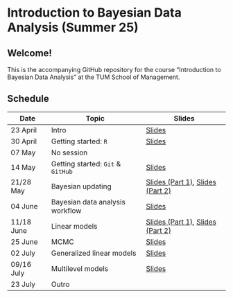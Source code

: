 # Introduction to Bayesian Data Analysis (Summer 25)

## **Welcome!**

This is the accompanying GitHub repository for the course “Introduction to Bayesian Data Analysis” at the TUM School of Management.

## Schedule

| Date | Topic | Slides |
|------------------------|------------------------|------------------------|
| 23 April | Intro | [Slides](https://www.moodle.tum.de/pluginfile.php/5653706/mod_resource/content/1/session_1_intro.pdf) |
| 30 April | Getting started: `R` | [Slides](https://www.moodle.tum.de/pluginfile.php/5684980/mod_resource/content/1/session_2_getting_started_R.pdf) |
| 07 May | No session |  |
| 14 May | Getting started: `Git` & `GitHub` | [Slides](https://www.moodle.tum.de/pluginfile.php/5705434/mod_resource/content/1/session_3_getting_started_git.pdf) |
| 21/28 May | Bayesian updating | [Slides (Part 1)](https://www.moodle.tum.de/pluginfile.php/5715302/mod_resource/content/1/session_4_bayesian_updating_I.pdf), [Slides (Part 2)](https://www.moodle.tum.de/pluginfile.php/5723701/mod_resource/content/1/session_5_bayesian_updating_II.pdf) |
| 04 June | Bayesian data analysis workflow | [Slides](https://www.moodle.tum.de/pluginfile.php/5729874/mod_resource/content/1/session_6_bayesian_workflow.pdf) |
| 11/18 June | Linear models | [Slides (Part 1)](https://www.moodle.tum.de/pluginfile.php/5734638/mod_resource/content/1/session_7_linear_models_1.pdf), [Slides (Part 2)](https://www.moodle.tum.de/pluginfile.php/5741200/mod_resource/content/1/session_8_linear_models_2.pdf) |
| 25 June | MCMC | [Slides](https://www.moodle.tum.de/pluginfile.php/5746879/mod_resource/content/1/session_9_MCMC.pdf) |
| 02 July | Generalized linear models | [Slides](https://www.moodle.tum.de/pluginfile.php/5761551/mod_resource/content/1/session_10_generalized_linear_models.pdf) |
| 09/16 July | Multilevel models | [Slides](https://www.moodle.tum.de/pluginfile.php/5767320/mod_resource/content/1/session_11_multilevel_models.pdf) |
| 23 July | Outro |  |
